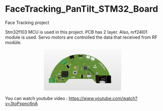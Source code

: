 # FaceTracking_PanTilt_STM32_Board
Face Tracking project

Stm32f103 MCU is used in this project. PCB has 2 layer. Also, nrf24l01 module is used. Servo motors are controlled the data that received from RF modüle.

<p align="center">
<img src= "https://github.com/semihasci/FaceTracking_PanTilt_STM32_Board/blob/main/Image.JPG" width="50%" height="50%">
<p>

You can watch youtube video : https://www.youtube.com/watch?v=3toPxpnc6nA

